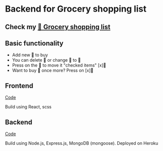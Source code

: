 # Backend for Grocery shopping list


## Check my [🥐 Grocery shopping list](https://vbldra-shopping-list.netlify.app/)

## Basic functionality
- Add new 🥐 to buy
- You can delete 🥐 or change 🥐 to 🥨
- Press on the 🥐 to move it "checked items" [x]🥐
- Want to buy 🥐 once more? Press on [x]🥐

## Frontend

[Code](https://github.com/vbldra/shopping-list-front)

Build using React, scss

## Backend

[Code](https://github.com/vbldra/shopping-list-backend)

Build using Node.js, Express.js, MongoDB (mongoose). Deployed on Heroku
